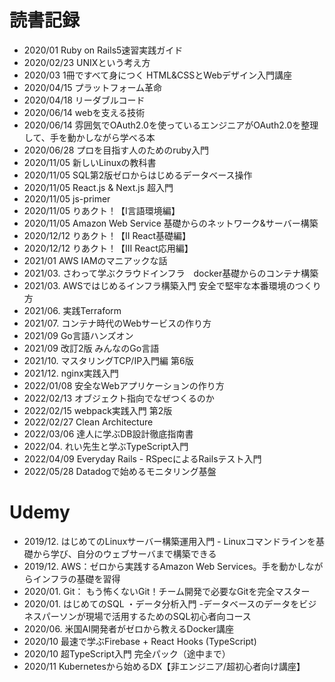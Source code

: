 # 読書記録
* 2020/01    Ruby on Rails5速習実践ガイド
* 2020/02/23 UNIXという考え方
* 2020/03    1冊ですべて身につく HTML&CSSとWebデザイン入門講座
* 2020/04/15 プラットフォーム革命
* 2020/04/18 リーダブルコード
* 2020/06/14 webを支える技術
* 2020/06/14 雰囲気でOAuth2.0を使っているエンジニアがOAuth2.0を整理して、手を動かしながら学べる本
* 2020/06/28 プロを目指す人のためのruby入門
* 2020/11/05 新しいLinuxの教科書
* 2020/11/05 SQL第2版ゼロからはじめるデータベース操作
* 2020/11/05 React.js & Next.js 超入門
* 2020/11/05 js-primer
* 2020/11/05 りあクト！【Ⅰ言語環境編】
* 2020/11/05 Amazon Web Service 基礎からのネットワーク&サーバー構築
* 2020/12/12 りあクト！【II React基礎編】
* 2020/12/12 りあクト！【Ⅲ React応用編】
* 2021/01    AWS IAMのマニアックな話
* 2021/03.   さわって学ぶクラウドインフラ　docker基礎からのコンテナ構築
* 2021/03.   AWSではじめるインフラ構築入門 安全で堅牢な本番環境のつくり方
* 2021/06.   実践Terraform
* 2021/07.   コンテナ時代のWebサービスの作り方
* 2021/09    Go言語ハンズオン
* 2021/09    改訂2版 みんなのGo言語
* 2021/10.   マスタリングTCP/IP入門編 第6版
* 2021/12.   nginx実践入門
* 2022/01/08 安全なWebアプリケーションの作り方
* 2022/02/13 オブジェクト指向でなぜつくるのか
* 2022/02/15 webpack実践入門 第2版
* 2022/02/27 Clean Architecture
* 2022/03/06 達人に学ぶDB設計徹底指南書
* 2022/04.   れい先生と学ぶTypeScript入門
* 2022/04/09 Everyday Rails - RSpecによるRailsテスト入門
* 2022/05/28 Datadogで始めるモニタリング基盤

# Udemy
* 2019/12.   はじめてのLinuxサーバー構築運用入門 - Linuxコマンドラインを基礎から学び、自分のウェブサーバまで構築できる
* 2019/12.   AWS：ゼロから実践するAmazon Web Services。手を動かしながらインフラの基礎を習得
* 2020/01.   Git： もう怖くないGit！チーム開発で必要なGitを完全マスター
* 2020/01.   はじめてのSQL ・データ分析入門 -データベースのデータをビジネスパーソンが現場で活用するためのSQL初心者向コース
* 2020/06.   米国AI開発者がゼロから教えるDocker講座
* 2020/10    最速で学ぶFirebase + React Hooks (TypeScript)
* 2020/10    超TypeScript入門 完全パック（途中まで）
* 2020/11    Kubernetesから始めるDX【非エンジニア/超初心者向け講座】
